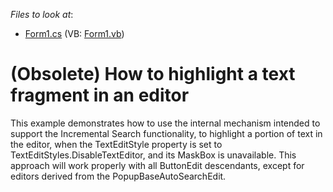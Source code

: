 <!-- default file list -->
*Files to look at*:

* [Form1.cs](./CS/HighlightMathcedSample/Form1.cs) (VB: [Form1.vb](./VB/HighlightMathcedSample/Form1.vb))
<!-- default file list end -->
# (Obsolete) How to highlight a text fragment in an editor


<p>This example demonstrates how to use the internal mechanism intended to support the Incremental Search functionality, to highlight a portion of text in the editor, when the TextEditStyle property is set to TextEditStyles.DisableTextEditor, and its MaskBox is unavailable. This approach will work properly with all ButtonEdit descendants, except for editors derived from the PopupBaseAutoSearchEdit.</p>

<br/>


